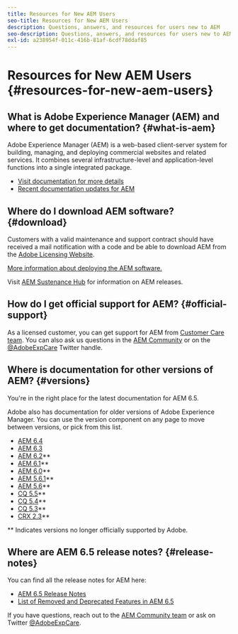 ```yaml
---
title: Resources for New AEM Users
seo-title: Resources for New AEM Users
description: Questions, answers, and resources for users new to AEM
seo-description: Questions, answers, and resources for users new to AEM
exl-id: a238954f-011c-416b-81af-6cdf78ddaf85
---
```

# Resources for New AEM Users {#resources-for-new-aem-users}

## What is Adobe Experience Manager (AEM) and where to get documentation? {#what-is-aem}

Adobe Experience Manager (AEM) is a web-based client-server system for building, managing, and deploying commercial websites and related services. It combines several infrastructure-level and application-level functions into a single integrated package.

* [Visit documentation for more details](/help/sites-deploying/home.md)
* [Recent documentation updates for AEM](https://experienceleague.adobe.com/docs/experience-manager-release-information/aem-release-updates/doc-updates/documentation-updates.html?lang=en)

## Where do I download AEM software? {#download}

Customers with a valid maintenance and support contract should have received a mail notification with a code and be able to download AEM from the [Adobe Licensing Website](https://licensing.adobe.com/).

[More information about deploying the AEM software.](/help/sites-deploying/home.md)

Visit [AEM Sustenance Hub](https://experienceleague.adobe.com/docs/experience-manager-release-information/aem-release-updates/aem-releases-updates.html?lang=en) for information on AEM releases.

## How do I get official support for AEM? {#official-support}

As a licensed customer, you can get support for AEM from [Customer Care team](https://experienceleague.adobe.com/?support-solution=General#support). You can also ask us questions in the [AEM Community](https://experienceleaguecommunities.adobe.com:443/t5/adobe-experience-manager/ct-p/adobe-experience-manager-community) or on the [@AdobeExpCare](https://twitter.com/adobeexpcare) Twitter handle.

## Where is documentation for other versions of AEM? {#versions}

You're in the right place for the latest documentation for AEM 6.5.

Adobe also has documentation for older versions of Adobe Experience Manager. You can use the version component on any page to move between versions, or pick from this list.

* [AEM 6.4](https://experienceleague.adobe.com/docs/experience-manager-64.html)
* [AEM 6.3](https://experienceleague.adobe.com/docs/experience-manager-release-information/aem-release-updates/previous-updates/aem-previous-versions.html)
* [AEM 6.2](https://experienceleague.adobe.com/docs/experience-manager-release-information/aem-release-updates/previous-updates/aem-previous-versions.html)**
* [AEM 6.1](https://experienceleague.adobe.com/docs/experience-manager-release-information/aem-release-updates/previous-updates/aem-previous-versions.html?lang=en)**
* [AEM 6.0](https://experienceleague.adobe.com/docs/experience-manager-release-information/aem-release-updates/previous-updates/aem-previous-versions.html?lang=en)**
* [AEM 5.6.1](https://experienceleague.adobe.com/docs/experience-manager-release-information/aem-release-updates/previous-updates/aem-previous-versions.html?lang=en)**
* [AEM 5.6](https://experienceleague.adobe.com/docs/experience-manager-release-information/aem-release-updates/previous-updates/aem-previous-versions.html?lang=en)**
* [CQ 5.5](https://experienceleague.adobe.com/docs/experience-manager-release-information/aem-release-updates/previous-updates/aem-previous-versions.html?lang=en)**
* [CQ 5.4](https://experienceleague.adobe.com/docs/experience-manager-release-information/aem-release-updates/previous-updates/aem-previous-versions.html?lang=en)**
* [CQ 5.3](https://experienceleague.adobe.com/docs/experience-manager-release-information/aem-release-updates/previous-updates/aem-previous-versions.html?lang=en)**
* [CRX 2.3](https://experienceleague.adobe.com/docs/experience-manager-release-information/aem-release-updates/previous-updates/aem-previous-versions.html?lang=en)**

** Indicates versions no longer officially supported by Adobe.

## Where are AEM 6.5 release notes? {#release-notes}

You can find all the release notes for AEM here:

* [AEM 6.5 Release Notes](/help/release-notes/home.md)
* [List of Removed and Deprecated Features in AEM 6.5](/help/release-notes/deprecated-removed-features.md)

If you have questions, reach out to the [AEM Community team](https://help-forums.adobe.com/content/adobeforums/en/experience-manager-forum/adobe-experience-manager.html) or ask on Twitter [@AdobeExpCare](https://twitter.com/adobeexpcare).
